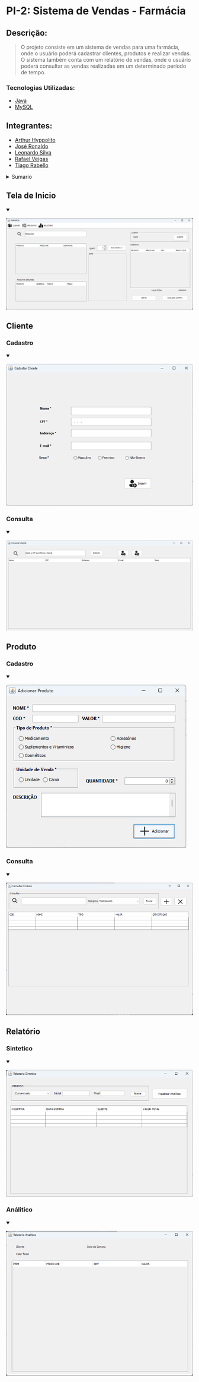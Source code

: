 # PI-2: Sistema de Vendas - Farmácia
## Descrição:
> O projeto consiste em um sistema de vendas para uma farmácia, onde o usuário poderá cadastrar clientes, produtos e realizar vendas. O sistema também conta com um relatório de vendas, onde o usuário poderá consultar as vendas realizadas em um determinado período de tempo.
>

### Tecnologias Utilizadas:
- [Java](https://www.java.com/pt-BR/)
- [MySQL](https://www.mysql.com/)


## Integrantes:
- [Arthur Hyppolito]()
- [José Ronaldo]()
- [Leonardo Silva]()
- [Rafael Veigas]()
- [Tiago Rabello]()




<details>
	<summary>Sumario</summary>

- [PI-2: Sistema de Vendas - Farmácia](#pi-2-sistema-de-vendas---farmácia)
	- [Descrição:](#descrição)
		- [Tecnologias Utilizadas:](#tecnologias-utilizadas)
	- [Integrantes:](#integrantes)
	- [Tela de Inicio](#tela-de-inicio)
	- [Cliente](#cliente)
		- [Cadastro](#cadastro)
		- [Consulta](#consulta)
	- [Produto](#produto)
		- [Cadastro](#cadastro-1)
		- [Consulta](#consulta-1)
	- [Relatório](#relatório)
		- [Sintetico](#sintetico)
		- [Análitico](#análitico)

</details>

## Tela de Inicio
<details open>
	<summary></summary>

![Tela de Inicio](./images/teladeinicio.png)

</details>

## Cliente


### Cadastro
<details open>
	<summary></summary>

![Tela de Inicio](./images/CLI_Cadastrar.png)

</details>

### Consulta
<details open>
	<summary></summary>

![Tela de Inicio](./images/CLI_Consultar.png)

</details>


## Produto

### Cadastro
<details open>
	<summary></summary>

![Tela de Inicio](./images/PRO_Adicionar.png)

</details>

### Consulta
<details open>
	<summary></summary>

![Tela de Inicio](./images/PRO_Consultar.png)

</details>

## Relatório

### Sintetico
<details open>
	<summary></summary>

![Tela de Inicio](./images/REL_Sintetico.png)

</details>

### Análitico
<details open>
	<summary></summary>

![Tela de Inicio](./images/REL_Analitico.png)

</details>